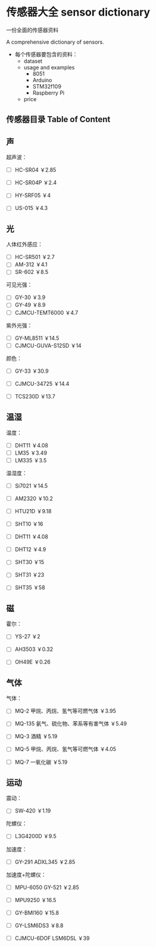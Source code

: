 

# 传感器大全 sensor dictionary

一份全面的传感器资料

A comprehensive dictionary of sensors.



* 每个传感器要包含的资料：
  * dataset
  * usage and examples
    * 8051
    * Arduino
    * STM32f109
    * Raspberry Pi
  * price



## 传感器目录 Table of Content

## 声

超声波：

- [ ] HC-SR04 ￥2.85
- [ ] HC-SR04P ￥2.4
- [ ] HY-SRF05 ￥4
- [ ] US-015 ￥4.3



## 光

人体红外感应：

- [ ] HC-SR501 ￥2.7
- [ ] AM-312 ￥4.1
- [ ] SR-602 ￥8.5

可见光强：

- [ ] GY-30 ￥3.9
- [ ] GY-49 ￥8.9
- [ ] CJMCU-TEMT6000 ￥4.7

紫外光强：

- [ ] GY-ML8511 ￥14.5
- [ ] CJMCU-GUVA-S12SD ￥14

颜色：

- [ ] GY-33 ￥30.9
- [ ] CJMCU-34725 ￥14.4
- [ ] TCS230D ￥13.7



## 温湿

温度：

- [ ] DHT11 ￥4.08
- [ ] LM35 ￥3.49
- [ ] LM335 ￥3.5

温湿度：

- [ ] Si7021 ￥14.5
- [ ] AM2320 ￥10.2
- [ ] HTU21D ￥9.18
- [ ] SHT10 ￥16
- [ ] DHT11 ￥4.08
- [ ] DHT12 ￥4.9
- [ ] SHT30 ￥15
- [ ] SHT31 ￥23
- [ ] SHT35 ￥58



## 磁

霍尔：

- [ ] YS-27 ￥2
- [ ] AH3503 ￥0.32
- [ ] OH49E ￥0.26



## 气体

气体：

- [ ] MQ-2 甲烷、丙烷、氢气等可燃气体 ￥3.95
- [ ] MQ-135 氨气、硫化物、苯系等有害气体 ￥5.49
- [ ] MQ-3 酒精 ￥5.19
- [ ] MQ-5 甲烷、丙烷、氢气等可燃气体 ￥4.05
- [ ] MQ-7 一氧化碳 ￥5.19



## 运动

震动：

- [ ] SW-420 ￥1.19

陀螺仪：

- [ ] L3G4200D ￥9.5

加速度：

- [ ] GY-291 ADXL345 ￥2.85

加速度+陀螺仪：

- [ ] MPU-6050 GY-521 ￥2.85
- [ ] MPU9250 ￥16.5
- [ ] GY-BMI160 ￥15.8
- [ ] GY-LSM6DS3 ￥8.8
- [ ] CJMCU-6DOF LSM6DSL ￥39

